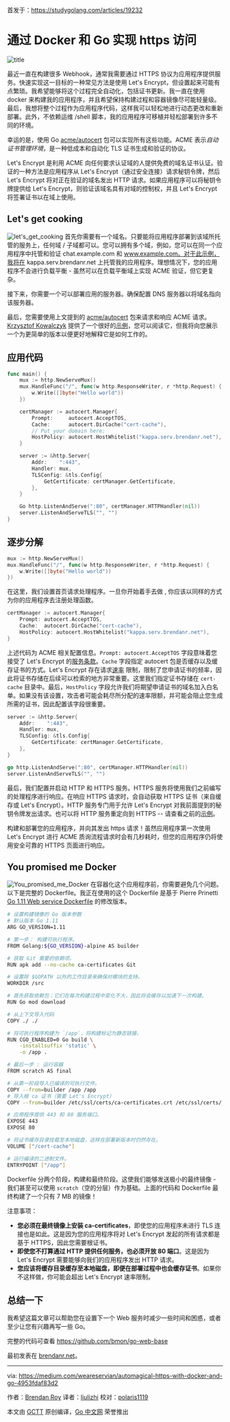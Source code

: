首发于：https://studygolang.com/articles/19232

# 通过 Docker 和 Go 实现 https 访问

![title](https://raw.githubusercontent.com/studygolang/gctt-images/master/Automagical-HTTPS-with-Docker-and-Go/1_3VNZrkS-sVUaa-xJQMXCnA.jpeg)

最近一直在构建很多 Webhook，通常我需要通过 HTTPS 协议为应用程序提供服务。快速实现这一目标的一种常见方法是使用 Let's Encrypt，但设置起来可能有点繁琐。我希望能够将这个过程完全自动化，包括证书更新。我一直在使用 docker 来构建我的应用程序，并且希望保持构建过程和容器镜像尽可能轻量级。最后，我想将整个过程作为应用程序代码，这样我可以轻松地进行动态更改和重新部署。此外，不依赖运维 /shell 脚本，我的应用程序可移植并轻松部署到许多不同的环境。

幸运的是，使用 Go [acme/autocert](https://godoc.org/golang.org/x/crypto/acme/autocert) 包可以实现所有这些功能。ACME 表示*自动证书管理环境*，是一种低成本和自动化 TLS 证书生成和验证的协议。

Let's Encrypt 是利用 ACME 向任何要求认证域的人提供免费的域名证书认证。验证的一种方法是应用程序从 Let's Encrypt（通过安全连接）请求秘钥令牌，然后 Let's Encrypt 将对正在验证的域名发出 HTTP 请求。如果应用程序可以将秘钥令牌提供给 Let's Encrypt，则验证该域名具有对域的控制权，并且 Let's Encrypt 将签署证书以在域上使用。

## Let's get cooking

![let's_get_cooking](https://raw.githubusercontent.com/studygolang/gctt-images/master/Automagical-HTTPS-with-Docker-and-Go/1_ZSx82UcchxKQvn6eI4yCZA.jpeg)
首先你需要有一个域名。只要能将应用程序部署到该域所托管的服务上，任何域 / 子域都可以。您可以拥有多个域，例如，您可以在同一个应用程序中托管和验证 chat.example.com 和 www.example.com。对于此示例，我将在 kappa.serv.brendanr.net 上托管我的应用程序。理想情况下，您的应用程序不会进行负载平衡 - 虽然可以在负载平衡域上实现 ACME 验证，但它更复杂。

接下来，你需要一个可以部署应用的服务器。确保配置 DNS 服务器以将域名指向该服务器。

最后，您需要使用上文提到的 [acme/autocert](https://godoc.org/golang.org/x/crypto/acme/autocert) 包来请求和响应 ACME 请求。 [Krzysztof Kowalczyk](https://blog.kowalczyk.info/) 提供了一个很好的[示例](https://github.com/kjk/go-cookbook/blob/master/free-ssl-certificates/main.go)，您可以阅读它，但我将向您展示一个为更简单的版本以便更好地解释它是如何工作的。

## 应用代码

```go
func main() {
    mux := http.NewServeMux()
    mux.HandleFunc("/", func(w http.ResponseWriter, r *http.Request) {
        w.Write([]byte("Hello world"))
    })

    certManager := autocert.Manager{
        Prompt:     autocert.AcceptTOS,
        Cache:      autocert.DirCache("cert-cache"),
        // Put your domain here:
        HostPolicy: autocert.HostWhitelist("kappa.serv.brendanr.net"),
    }

    server := &http.Server{
        Addr:    ":443",
        Handler: mux,
        TLSConfig: &tls.Config{
            GetCertificate: certManager.GetCertificate,
        },
    }

    Go http.ListenAndServe(":80", certManager.HTTPHandler(nil))
    server.ListenAndServeTLS("", "")
}
```

## 逐步分解

```go
mux := http.NewServeMux()
mux.HandleFunc("/", func(w http.ResponseWriter, r *http.Request) {
    w.Write([]byte("Hello world"))
})
```

在这里，我们设置首页请求处理程序。一旦你开始着手去做 , 你应该以同样的方式为你的应用程序去注册处理函数。

```go
certManager := autocert.Manager{
    Prompt: autocert.AcceptTOS,
    Cache:  autocert.DirCache("cert-cache"),
    HostPolicy: autocert.HostWhitelist("kappa.serv.brendanr.net"),
}
```

上述代码为 ACME 相关配置信息。`Prompt: autocert.AcceptTOS` 字段意味着您接受了 Let's Encrypt 的[服务条款](https://letsencrypt.org/repository/)。`Cache` 字段指定 autocert 包是否缓存以及缓存证书的方式。Let's Encrypt 存在请求[速率](https://letsencrypt.org/docs/rate-limits/) 限制，限制了您申请证书的频率，因此将证书存储在后续可以检索的地方非常重要。这里我们指定证书存储在 `cert-cache` 目录中。最后，`HostPolicy` 字段允许我们将期望申请证书的域名加入白名单。如果没有该设置，攻击者可能会耗尽所分配的速率限额，并可能会阻止您生成所需的证书，因此配置该字段很重要。

```go
server := &http.Server{
    Addr:    ":443",
    Handler: mux,
    TLSConfig: &tls.Config{
        GetCertificate: certManager.GetCertificate,
    },
}

go http.ListenAndServe(":80", certManager.HTTPHandler(nil))
server.ListenAndServeTLS("", "")
```

最后，我们配置并启动 HTTP 和 HTTPS 服务。HTTPS 服务将使用我们之前编写的处理程序进行响应。在响应 HTTPS 请求时，会自动获取 HTTPS 证书（来自缓存或 Let's Encrypt）。HTTP 服务专门用于允许 Let's Encrypt 对我前面提到的秘钥令牌发出请求。也可以将 HTTP 服务重定向到 HTTPS -- 请查看之前的[示例](https://github.com/kjk/go-cookbook/blob/master/free-ssl-certificates/main.go)。

构建和部署您的应用程序，并向其发出 https 请求！虽然应用程序第一次使用 Let's Encrypt 进行 ACME 质询流程请求时会有几秒耗时，但您的应用程序仍将使用安全可靠的 HTTPS 页面进行响应。

## You promised me Docker

![You_promised_me_Docker](https://raw.githubusercontent.com/studygolang/gctt-images/master/Automagical-HTTPS-with-Docker-and-Go/1_EnBK1tCbV3p6VAdV2ivBKQ.png)
在容器化这个应用程序前，你需要避免几个问题。以下是完整的 Dockerfile。我正在使用的这个 Dockerfile 是基于 Pierre Prinetti [Go 1.11 Web service Dockerfile](https://medium.com/@pierreprinetti/the-go-1-11-dockerfile-a3218319d191) 的修改版本。

```bash
# 设置构建镜像的 Go 版本参数
# 默认版本 Go 1.11
ARG GO_VERSION=1.11

# 第一步： 构建可执行程序。
FROM Golang:${GO_VERSION}-alpine AS builder

# 获取 Git 需要的依赖项。
RUN apk add --no-cache ca-certificates Git

# 设置除 $GOPATH 以外的工作目录来确保对模块的支持。
WORKDIR /src

# 首先获取依赖包；它们在每次构建过程中变化不大，因此将会缓存以加速下一次构建。
RUN Go mod download

# 从上下文导入代码
COPY ./ ./

# 将可执行程序构建为 `/app`，将构建标记为静态链接。
RUN CGO_ENABLED=0 Go build \
    -installsuffix 'static' \
    -o /app .

# 最后一步 : 运行容器
FROM scratch AS final

# 从第一阶段导入已编译的可执行文件。
COPY --from=builder /app /app
# 导入根 ca 证书（需要 Let's Encrypt）
COPY --from=builder /etc/ssl/certs/ca-certificates.crt /etc/ssl/certs/

# 应用程序提供 443 和 80 服务端口。
EXPOSE 443
EXPOSE 80

# 将证书缓存目录挂载至本地磁盘，这样在部署新版本时仍然存在。
VOLUME ["/cert-cache"]

# 运行编译的二进制文件。
ENTRYPOINT ["/app"]
```

Dockerfile 分两个阶段，构建和最终阶段。这使我们能够发送极小的最终镜像 - 我们甚至可以使用 `scratch`（空的分层）作为基础。上面的代码和 Dockerfile 最终构建了一个只有 7 MB 的镜像！

注意事项：

* **您必须在最终镜像上安装 ca-certificates**，即使您的应用程序未进行 TLS 连接也是如此。这是因为您的应用程序将对 Let's Encrypt 发起的所有请求都是基于 HTTPS，因此您需要根证书。
* **即使您不打算通过 HTTP 提供任何服务，也必须开放 80 端口**。这是因为 Let's Encrypt 需要能够向我们的应用程序发出 HTTP 请求。
* **您应该将缓存目录缓存至本地磁盘，即便在部署过程中也会缓存证书**。如果你不这样做，你可能会超出 Let's Encrypt 速率限制。

## 总结一下

我希望这篇文章可以帮助您在设置下一个 Web 服务时减少一些时间和困惑，或者至少让您有兴趣再写一些 Go。

完整的代码可查看 https://github.com/bmon/go-web-base

最初发表在 [brendanr.net](https://brendanr.net/blog/go-docker-https/)。

---
via: https://medium.com/weareservian/automagical-https-with-docker-and-go-4953fdaf83d2

作者：[Brendan Roy](https://medium.com/@brendan.roy)
译者：[liulizhi](https://github.com/liulizhi)
校对：[polaris1119](https://github.com/polaris1119)

本文由 [GCTT](https://github.com/studygolang/GCTT) 原创编译，[Go 中文网](https://studygolang.com/) 荣誉推出
